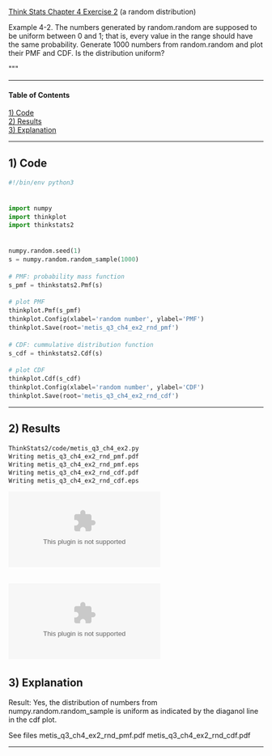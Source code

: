 [Think Stats Chapter 4 Exercise 2](http://greenteapress.com/thinkstats2/html/thinkstats2005.html#toc41) (a random distribution)

Example 4-2.
The numbers generated by random.random are supposed to be uniform between
0 and 1; that is, every value in the range should have the same
probability.  Generate 1000 numbers from random.random and plot their PMF
and CDF. Is the distribution uniform?


"""

---

#### Table of Contents
[1) Code](#section-a)  
[2) Results](#section-b)  
[3) Explanation](#section-c)

---

## <a name="section-a">1) Code</a>
```python
#!/bin/env python3


import numpy
import thinkplot
import thinkstats2


numpy.random.seed(1)
s = numpy.random.random_sample(1000)

# PMF: probability mass function
s_pmf = thinkstats2.Pmf(s)

# plot PMF
thinkplot.Pmf(s_pmf)
thinkplot.Config(xlabel='random number', ylabel='PMF')
thinkplot.Save(root='metis_q3_ch4_ex2_rnd_pmf')

# CDF: cummulative distribution function
s_cdf = thinkstats2.Cdf(s)

# plot CDF
thinkplot.Cdf(s_cdf)
thinkplot.Config(xlabel='random number', ylabel='CDF')
thinkplot.Save(root='metis_q3_ch4_ex2_rnd_cdf')
```
---

## <a name="section-b">2) Results</a>
```console
ThinkStats2/code/metis_q3_ch4_ex2.py 
Writing metis_q3_ch4_ex2_rnd_pmf.pdf
Writing metis_q3_ch4_ex2_rnd_pmf.eps
Writing metis_q3_ch4_ex2_rnd_cdf.pdf
Writing metis_q3_ch4_ex2_rnd_cdf.eps

```

![PMF plot](https://github.com/chris-r-harwell/dsp/raw/master/statistics/metis_q3_ch4_ex2_rnd_pmf.eps)

![CDF plot](https://github.com/chris-r-harwell/dsp/raw/master/statistics/metis_q3_ch4_ex2_rnd_cdf.eps)
---

## <a name="section-c">3) Explanation</a>


Result: Yes, the distribution of numbers from numpy.random.random_sample is uniform as indicated by the diaganol line in the cdf plot.

See files metis_q3_ch4_ex2_rnd_pmf.pdf metis_q3_ch4_ex2_rnd_cdf.pdf

---
